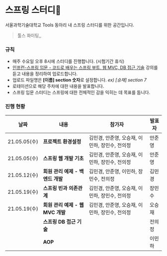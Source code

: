 # 스프링 스터디🧐

서울과학기술대학교 Tools 동아리 내 스프링 스터디를 위한 공간입니다.
>툴스 화이팅,,

### 규칙
* 매주 수요일 오후 8시에 스터디를 진행합니다. (시험기간 휴식)
* [인프런-스프링 입문 - 코드로 배우는 스프링 부트, 웹 MVC, DB 접근 기술](https://www.inflearn.com/course/%EC%8A%A4%ED%94%84%EB%A7%81-%EC%9E%85%EB%AC%B8-%EC%8A%A4%ED%94%84%EB%A7%81%EB%B6%80%ED%8A%B8) 강의를 듣고 내용을 정리하여 업로드합니다.
* 업로드 파일명은 **[이름] section 숫자**로 설정합니다. *ex) [승재] section 7*
* 로테이션으로 해당 주차에 대한 내용을 발표합니다.
* 스프링 입문 스터디는 스프링에 대한 전체적인 감을 익히는 데 목표를 둡니다.

### 진행 현황
|날짜|내용|참가자|발표자|
|---|---|---|---|
|21.05.05(수)|**프로젝트 환경설정**|김민경, 안준영, 오승재, 이민하, 장민수, 전의정|안준영|
|21.05.05(수)|**스프링 웹 개발 기초**|김민경, 안준영, 오승재, 이민하, 장민수, 전의정|안준영|
|21.05.12(수)|**회원 관리 예제 - 백엔드 개발**|김민경, 안준영, 이민하, 장민수, 전의정|김민경|
|21.05.19(수)|**스프링 빈과 의존관계**|김민경, 안준영, 오승재, 이민하, 장민수, 전의정|장민수|
|21.05.19(수)|**회원 관리 예제 - 웹 MVC 개발**|김민경, 안준영, 오승재, 이민하, 장민수, 전의정|오승재|
||**스프링 DB 접근 기술**||전의정|
||**AOP**||이민하|
